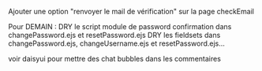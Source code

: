 Ajouter une option "renvoyer le mail de vérification" sur la page checkEmail

Pour DEMAIN :
DRY le script module de password confirmation dans changePassword.ejs et resetPassword.ejs
DRY les fieldsets dans changePassword.ejs, changeUsername.ejs et resetPassword.ejs...

voir daisyui pour mettre des chat bubbles dans les commentaires
